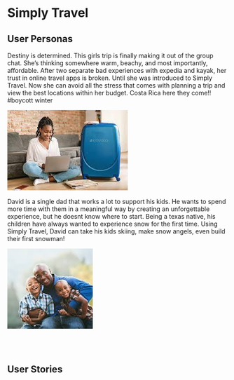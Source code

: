 # Simply Travel

## User Personas

Destiny is determined. This girls trip is finally making it out of the group chat.
She’s thinking somewhere warm, beachy, and most importantly, affordable.
After two separate bad experiences with expedia and kayak, her trust in online travel apps is broken.
Until she was introduced to Simply Travel.
Now she can avoid all the stress that comes with planning a trip and view the best locations within her budget.
Costa Rica here they come!! #boycott winter

![Destiny planning a trip](assets/Destiny.jpg)

David is a single dad that works a lot to support his kids. He wants to spend more time with them in a meaningful way by creating an unforgettable experience, but he doesnt know where to start. Being a texas native, his children have always wanted to experience snow for the first time. Using Simply Travel, David can take his kids skiing, make snow angels, even build their first snowman!

![David and his children](assets/David.jpg)

<br></br>
## User Stories

